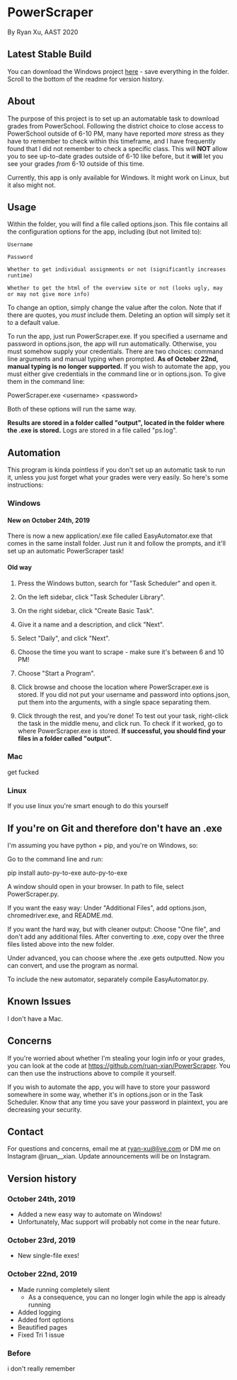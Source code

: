 # PowerScraper

By Ryan Xu, AAST 2020

## Latest Stable Build

You can download the Windows project [here](https://drive.google.com/open?id=16UMbQoXHwigCkT86fDDq_zKD8AX91jkv) -
save everything in the folder. Scroll to the bottom of the readme for version history.

## About

The purpose of this project is to set up an automatable task to download grades from PowerSchool.
Following the district choice to close access to PowerSchool outside of 6-10 PM, many have reported
*more* stress as they have to remember to check within this timeframe, and I have frequently found
that I did not remember to check a specific class. This will **NOT** allow you to see up-to-date
grades outside of 6-10 like before, but it **will** let you see your grades *from* 6-10 outside
of this time.

Currently, this app is only available for Windows. It might work on Linux, but it also might not.

## Usage

Within the folder, you will find a file called options.json. This file contains all the
configuration options for the app, including (but not limited to):
    
    Username
    
    Password
    
    Whether to get individual assignments or not (significantly increases runtime)
    
    Whether to get the html of the overview site or not (looks ugly, may or may not give more info)

To change an option, simply change the value after the colon. Note that if there are quotes, you
*must* include them. Deleting an option will simply set it to a default value.

To run the app, just run PowerScraper.exe. If you specified a username and password in options.json,
the app will run automatically. Otherwise, you must somehow supply your credentials. There are two choices:
command line arguments and manual typing when prompted. 
**As of October 22nd, manual typing is no longer supported.**
If you wish to automate the app, you must either 
give credentials in the command line or in options.json. To give them in the command line:

PowerScraper.exe \<username\> \<password\>

Both of these options will run the same way.

**Results are stored in a folder called "output", located in the folder where the .exe is stored.**
Logs are stored in a file called "ps.log".

## Automation

This program is kinda pointless if you don't set up an automatic task to run it, unless you just
forget what your grades were very easily. So here's some instructions:

### Windows

#### New on October 24th, 2019

There is now a new application/.exe file called EasyAutomator.exe that comes in the same install folder.
Just run it and follow the prompts, and it'll set up an automatic PowerScraper task!

#### Old way

1. Press the Windows button, search for "Task Scheduler" and open it.

2. On the left sidebar, click "Task Scheduler Library".

3. On the right sidebar, click "Create Basic Task".

4. Give it a name and a description, and click "Next".

5. Select "Daily", and click "Next".

6. Choose the time you want to scrape - make sure it's between 6 and 10 PM!

7. Choose "Start a Program".

8. Click browse and choose the location where PowerScraper.exe is stored.
If you did not put your username and password into options.json, put them into
the arguments, with a single space separating them.

9. Click through the rest, and you're done!
To test out your task, right-click the task in the middle menu, and click run.
To check if it worked, go to where PowerScraper.exe is stored.
**If successful, you should find your files in a folder called "output".**

### Mac

get fucked

### Linux

If you use linux you're smart enough to do this yourself

## If you're on Git and therefore don't have an .exe

I'm assuming you have python + pip, and you're on Windows, so:

Go to the command line and run:

pip install auto-py-to-exe
auto-py-to-exe

A window should open in your browser. In path to file, select PowerScraper.py.

If you want the easy way: Under "Additional Files", add options.json, chromedriver.exe, and README.md.

If you want the hard way, but with cleaner output: Choose "One file", and don't add any additional files. After converting to .exe, copy over the three files listed above into the new folder.

Under advanced, you can choose where the .exe gets outputted.
Now you can convert, and use the program as normal.

To include the new automator, separately compile EasyAutomator.py.

## Known Issues

I don't have a Mac.

## Concerns

If you're worried about whether I'm stealing your login info or your grades, you can look at the code at 
https://github.com/ruan-xian/PowerScraper. You can then use the instructions above to compile it yourself.

If you wish to automate the app, you will have to store your password somewhere in some way, whether it's in options.json or in the 
Task Scheduler. Know that any time you save your password in plaintext, you are decreasing your security.

## Contact

For questions and concerns, email me at ryan-xu@live.com or DM me on Instagram @ruan__xian. Update announcements will be on Instagram.

## Version history

### October 24th, 2019

- Added a new easy way to automate on Windows!
- Unfortunately, Mac support will probably not come in the near future.

### October 23rd, 2019

- New single-file exes!

### October 22nd, 2019

- Made running completely silent
    - As a consequence, you can no longer login while the app is already running
- Added logging
- Added font options
- Beautified pages
- Fixed Tri 1 issue

### Before

i don't really remember